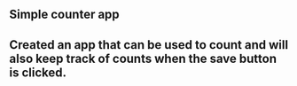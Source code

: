 ## Simple counter app

## Created an app that can be used to count and will also keep track of counts when the save button is clicked.
